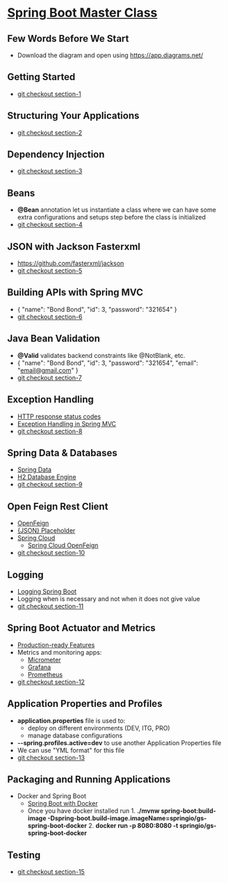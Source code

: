 # [Spring Boot Master Class](https://amigoscode.com/p/spring-boot-master-class)

## Few Words Before We Start
- Download the diagram and open using https://app.diagrams.net/

## Getting Started
- [git checkout section-1](https://github.com/amigoscode/spring-boot-master-class-course/tree/section-1)

## Structuring Your Applications
- [git checkout section-2](https://github.com/amigoscode/spring-boot-master-class-course/tree/section-2])

## Dependency Injection
- [git checkout section-3](https://github.com/amigoscode/spring-boot-master-class-course/tree/section-3)

## Beans
- **@Bean** annotation let us instantiate a class where we can have some extra configurations and setups step before the class is initialized
- [git checkout section-4](https://github.com/amigoscode/spring-boot-master-class-course/tree/section-4)

## JSON with Jackson Fasterxml
- https://github.com/fasterxml/jackson
- [git checkout section-5](https://github.com/amigoscode/spring-boot-master-class-course/tree/section-5)

## Building APIs with Spring MVC
- {
  "name": "Bond Bond",
  "id": 3,
  "password": "321654"
  }
- [git checkout section-6](https://github.com/amigoscode/spring-boot-master-class-course/tree/section-6)

## Java Bean Validation
- **@Valid** validates backend constraints like @NotBlank, etc.
- {
  "name": "Bond Bond",
  "id": 3,
  "password": "321654",
  "email": "email@gmail.com"
  }
- [git checkout section-7](https://github.com/amigoscode/spring-boot-master-class-course/tree/section-7)

## Exception Handling
- [HTTP response status codes](https://developer.mozilla.org/en-US/docs/Web/HTTP/Status)
- [Exception Handling in Spring MVC](https://spring.io/blog/2013/11/01/exception-handling-in-spring-mvc)
- [git checkout section-8](https://github.com/amigoscode/spring-boot-master-class-course/tree/section-8)

## Spring Data & Databases
- [Spring Data](https://spring.io/projects/spring-data)
- [H2 Database Engine](https://www.h2database.com/html/main.html)
- [git checkout section-9](https://github.com/amigoscode/spring-boot-master-class-course/tree/section-9)

## Open Feign Rest Client
- [OpenFeign](https://github.com/openfeign/feign)
- [{JSON} Placeholder](https://jsonplaceholder.typicode.com/)
- [Spring Cloud](https://spring.io/projects/spring-cloud)
  - [Spring Cloud OpenFeign](https://spring.io/projects/spring-cloud-openfeign)
- [git checkout section-10](https://github.com/amigoscode/spring-boot-master-class-course/tree/section-10)

## Logging
- [Logging Spring Boot](https://docs.spring.io/spring-boot/docs/current/reference/htmlsingle/#features.logging)
- Logging when is necessary and not when it does not give value
- [git checkout section-11](https://github.com/amigoscode/spring-boot-master-class-course/tree/section-11)

## Spring Boot Actuator and Metrics
- [Production-ready Features](https://docs.spring.io/spring-boot/docs/current/reference/htmlsingle/#actuator)
- Metrics and monitoring apps:
  - [Micrometer](https://micrometer.io/)
  - [Grafana](https://grafana.com/)
  - [Prometheus](https://prometheus.io/)
- [git checkout section-12](https://github.com/amigoscode/spring-boot-master-class-course/tree/section-12)

## Application Properties and Profiles
- **application.properties** file is used to: 
  - deploy on different environments (DEV, ITG, PRO)
  - manage database configurations
- **--spring.profiles.active=dev** to use another Application Properties file
- We can use "YML format" for this file
- [git checkout section-13](https://github.com/amigoscode/spring-boot-master-class-course/tree/section-13)

## Packaging and Running Applications
- Docker and Spring Boot
  - [Spring Boot with Docker](https://spring.io/guides/gs/spring-boot-docker/)
  - Once you have docker installed run
    1. 
    **./mvnw spring-boot:build-image -Dspring-boot.build-image.imageName=springio/gs-spring-boot-docker**
    2. 
    **docker run -p 8080:8080 -t springio/gs-spring-boot-docker**

## Testing
- [git checkout section-15](https://github.com/amigoscode/spring-boot-master-class-course/tree/section-15)